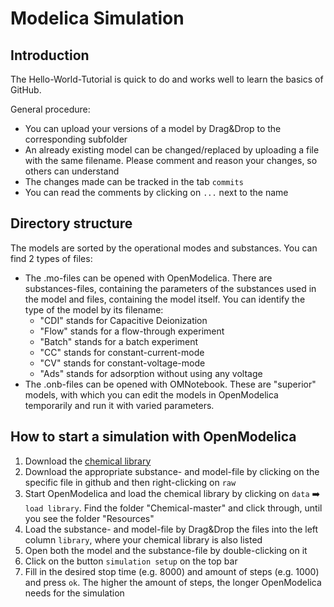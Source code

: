 # Modelica Simulation

## Introduction

The Hello-World-Tutorial is quick to do and works well to learn the basics of GitHub. 

General procedure:
- You can upload your versions of a model by Drag&Drop to the corresponding subfolder
- An already existing model can be changed/replaced by uploading a file with the same filename. Please comment and reason your changes, so others can understand
- The changes made can be tracked in the tab `commits`
- You can read the comments by clicking on `...` next to the name

## Directory structure

The models are sorted by the operational modes and substances.
You can find 2 types of files:
- The .mo-files can be opened with OpenModelica. There are substances-files, containing the parameters of the substances used in the model and files, containing the model itself. You can identify the type of the model by its filename:
  - "CDI" stands for Capacitive Deionization
  - "Flow" stands for a flow-through experiment
  - "Batch" stands for a batch experiment
  - "CC" stands for constant-current-mode
  - "CV" stands for constant-voltage-mode
  - "Ads" stands for adsorption without using any voltage
- The .onb-files can be opened with OMNotebook. These are "superior" models, with which you can edit the models in OpenModelica temporarily and run it with varied parameters.

## How to start a simulation with OpenModelica

1. Download the [chemical library](https://github.com/MarekMatejak/Chemical)
2. Download the appropriate substance- and model-file by clicking on the specific file in github and then right-clicking on `raw`
3. Start OpenModelica and load the chemical library by clicking on `data` :arrow_right: `load library`. Find the folder "Chemical-master" and click through, until you see the folder "Resources"
4. Load the substance- and model-file by Drag&Drop the files into the left column `library`, where your chemical library is also listed
5. Open both the model and the substance-file by double-clicking on it
6. Click on the button `simulation setup` on the top bar
7. Fill in the desired stop time (e.g. 8000) and amount of steps (e.g. 1000) and press `ok`. The higher the amount of steps, the longer OpenModelica needs for the simulation
